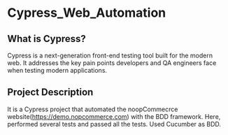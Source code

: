 # Cypress_Web_Automation

## What is Cypress?

Cypress is a next-generation front-end testing tool built for the modern web. It addresses the key pain points developers and QA engineers face when testing modern applications.

## Project Description

It is a Cypress project that automated the noopCommecrce website(https://demo.nopcommerce.com) with the BDD framework. Here, performed several tests and passed all the tests. Used Cucumber as BDD.
 
